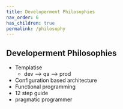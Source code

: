 ```yaml
---
title: Developerment Philosophies
nav_order: 6
has_children: true
permalink: /philosophy
---
```


## Developerment Philosophies

- Templatise
  - dev --> qa --> prod
- Configuration based architecture
- Functional programming
- 12 step guide
- pragmatic programmer
